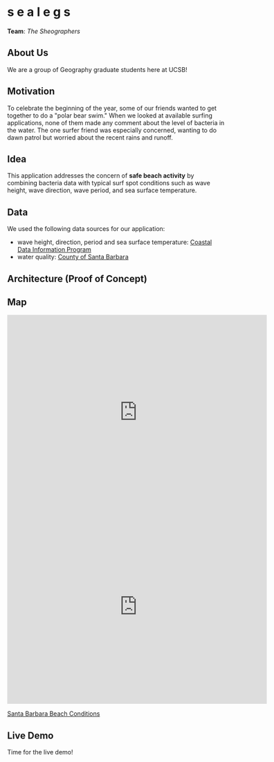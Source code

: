 # s e a l e g s
**Team**: *The Sheographers*

## About Us
We are a group of Geography graduate students here at UCSB!

## Motivation
To celebrate the beginning of the year, some of our friends wanted to get together to do a "polar bear swim." When we looked at available surfing applications, none of them made any comment about the level of bacteria in the water. The one surfer friend was especially concerned, wanting to do dawn patrol but worried about the recent rains and runoff.

## Idea
This application addresses the concern of **safe beach activity** by combining bacteria data with typical surf spot conditions such as wave height, wave direction, wave period, and sea surface temperature.

## Data
We used the following data sources for our application:
- wave height, direction, period and sea surface temperature: [Coastal Data Information Program](https://cdip.ucsd.edu/m/documents/data_access.html)
- water quality: [County of Santa Barbara](https://countyofsb.org/phd/oceanwatermonitoring/)


## Architecture (Proof of Concept)


## Map

<center>
<iframe width="600" height="450" src="https://www.google.com/maps/d/u/0/embed?mid=1kgLl27-pSO9xUAgM-bUurnDMLQEFqdyj&ll=34.67685850590946%2C-120.06610850000004&z=10" frameborder="0" allow="accelerometer; autoplay; encrypted-media; gyroscope; picture-in-picture" allowfullscreen> </iframe>
</center>

<iframe src="https://www.google.com/maps/d/u/0/embed?mid=1kgLl27-pSO9xUAgM-bUurnDMLQEFqdyj&ll=34.67685850590946%2C-120.06610850000004&z=10" width="600" height="450" frameborder="0" style="border:0" allowfullscreen>
</iframe>

[Santa Barbara Beach Conditions](https://www.google.com/maps/d/u/0/embed?mid=1kgLl27-pSO9xUAgM-bUurnDMLQEFqdyj&ll=34.67685850590946%2C-120.06610850000004&z=10)

## Live Demo
Time for the live demo!
